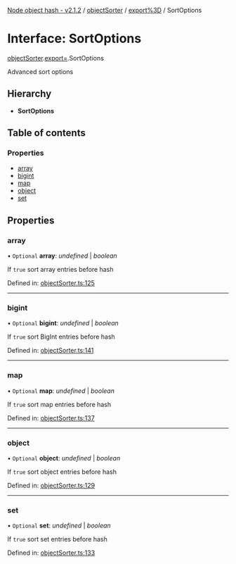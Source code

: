 [Node object hash - v2.1.2](../README.md) / [objectSorter](../modules/objectsorter.md) / [export%3D](../modules/objectsorter.export_.md) / SortOptions

# Interface: SortOptions

[objectSorter](../modules/objectsorter.md).[export=](../modules/objectsorter.export_.md).SortOptions

Advanced sort options

## Hierarchy

- **SortOptions**

## Table of contents

### Properties

- [array](objectsorter.export_.sortoptions.md#array)
- [bigint](objectsorter.export_.sortoptions.md#bigint)
- [map](objectsorter.export_.sortoptions.md#map)
- [object](objectsorter.export_.sortoptions.md#object)
- [set](objectsorter.export_.sortoptions.md#set)

## Properties

### array

• `Optional` **array**: _undefined_ | _boolean_

If `true` sort array entries before hash

Defined in: [objectSorter.ts:125](https://github.com/SkeLLLa/node-object-hash/blob/ca2f87c/src/objectSorter.ts#L125)

---

### bigint

• `Optional` **bigint**: _undefined_ | _boolean_

If `true` sort BigInt entries before hash

Defined in: [objectSorter.ts:141](https://github.com/SkeLLLa/node-object-hash/blob/ca2f87c/src/objectSorter.ts#L141)

---

### map

• `Optional` **map**: _undefined_ | _boolean_

If `true` sort map entries before hash

Defined in: [objectSorter.ts:137](https://github.com/SkeLLLa/node-object-hash/blob/ca2f87c/src/objectSorter.ts#L137)

---

### object

• `Optional` **object**: _undefined_ | _boolean_

If `true` sort object entries before hash

Defined in: [objectSorter.ts:129](https://github.com/SkeLLLa/node-object-hash/blob/ca2f87c/src/objectSorter.ts#L129)

---

### set

• `Optional` **set**: _undefined_ | _boolean_

If `true` sort set entries before hash

Defined in: [objectSorter.ts:133](https://github.com/SkeLLLa/node-object-hash/blob/ca2f87c/src/objectSorter.ts#L133)
